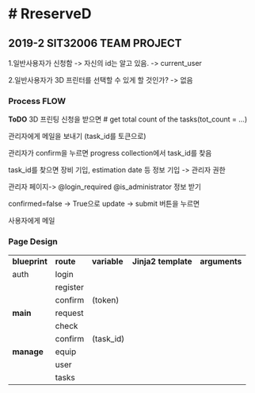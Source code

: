 <h1># RreserveD</h1>
<h2>2019-2 SIT32006 TEAM PROJECT</h2>

1.일반사용자가 신청함 -> 자신의 id는 알고 있음. -> current_user

2.일반사용자가 3D 프린터를 선택할 수 있게 할 것인가? -> 없음

<h3>Process FLOW</h3>
<b>ToDO</b>
3D 프린팅 신청을 받으면 # get total count of the tasks(tot_count = …)

관리자에게 메일을 보내기 (task_id를 토큰으로)

관리자가 confirm을 누르면 progress collection에서 task_id를 찾음

task_id를 찾으면 장비 기입, estimation date 등 정보 기입 -> 관리자 권한

관리자 페이지-> @login_required @is_administrator 정보 받기

confirmed=false -> True으로 update -> submit 버튼을 누르면

사용자에게 메일

<h3>Page Design</h3>

<table>
  <tr>
    <td><b>blueprint</b></td>
      <td><b>route</b></td>
          <td><b>variable</b></td>
              <td><b>Jinja2 template</b></td>
                  <td><b>arguments</b></td>

  </tr>
  <tr>
    <td> auth</td>
    <td> login</td>
    <td></td>
    <td></td>
    <td></td>
  </tr>
  <tr>
    <td> </td>
    <td> register</td>
    <td></td>
    <td></td>
    <td></td>
  </tr>
  
  <tr>
    <td> </td>
    <td>confirm</td>
    <td>(token)</td>
    <td></td>
    <td></td>
  </tr>
  
  <tr>
    <td><b>main</b> </td>
    <td>request</td>
    <td></td>
    <td></td>
    <td></td>
  </tr>
  <tr>
    <td></td>
    <td>check</td>
    <td></td>
    <td></td>
    <td></td>
  </tr>
  <tr>
    <td></td>
    <td>confirm</td>
    <td>(task_id)</td>
    <td></td>
    <td></td>
  </tr>
  
  <tr>
    <td><b>manage</b> </td>
    <td>equip</td>
    <td></td>
    <td></td>
    <td></td>
  </tr>
 <tr>
    <td></td>
    <td>user</td>
    <td></td>
    <td></td>
    <td></td>
  </tr>
  <tr>
    <td></td>
    <td>tasks</td>
    <td></td>
    <td></td>
    <td></td>
  </tr>
